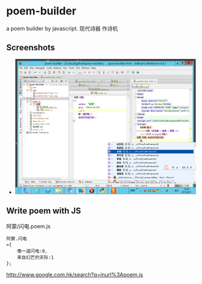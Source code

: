 poem-builder
============

a poem builder by javascript.
现代诗器 作诗机

## Screenshots
+ ![poem builder in webStorm](screenshots/poem.js.png)

## Write poem with JS
阿蒙/闪电.poem.js

    阿蒙.闪电
    ={
        像一道闪电:0,
        来自幻芒的天际:1
    };

 http://www.google.com.hk/search?q=inurl%3Apoem.js